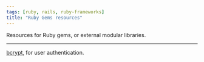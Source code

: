 ```yaml
---
tags: [ruby, rails, ruby-frameworks]
title: "Ruby Gems resources"
---
```


Resources for Ruby gems, or external modular libraries.

<hr>

[bcrypt](https://github.com/codahale/bcrypt-ruby), for user authentication. 
